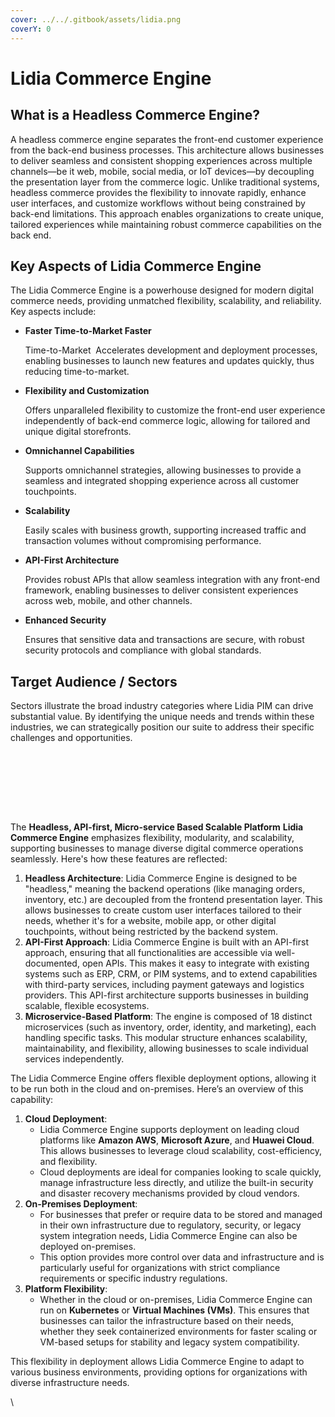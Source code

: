 ```yaml
---
cover: ../../.gitbook/assets/lidia.png
coverY: 0
---
```


# Lidia Commerce Engine

## What is a Headless Commerce Engine?

A headless commerce engine separates the front-end customer experience from the back-end business processes. This architecture allows businesses to deliver seamless and consistent shopping experiences across multiple channels—be it web, mobile, social media, or IoT devices—by decoupling the presentation layer from the commerce logic. Unlike traditional systems, headless commerce provides the flexibility to innovate rapidly, enhance user interfaces, and customize workflows without being constrained by back-end limitations. This approach enables organizations to create unique, tailored experiences while maintaining robust commerce capabilities on the back end.

## Key Aspects of Lidia Commerce Engine

The Lidia Commerce Engine is a powerhouse designed for modern digital commerce needs, providing unmatched flexibility, scalability, and reliability. Key aspects include:

*   **Faster Time-to-Market Faster**&#x20;

    Time-to-Market  Accelerates development and deployment processes, enabling businesses to launch new features and updates quickly, thus reducing time-to-market.
*   **Flexibility and Customization**&#x20;

    Offers unparalleled flexibility to customize the front-end user experience independently of back-end commerce logic, allowing for tailored and unique digital storefronts.&#x20;
*   **Omnichannel Capabilities**&#x20;

    Supports omnichannel strategies, allowing businesses to provide a seamless and integrated shopping experience across all customer touchpoints.&#x20;
*   **Scalability**

    Easily scales with business growth, supporting increased traffic and transaction volumes without compromising performance.&#x20;
*   **API-First Architecture**&#x20;

    Provides robust APIs that allow seamless integration with any front-end framework, enabling businesses to deliver consistent experiences across web, mobile, and other channels.&#x20;
*   **Enhanced Security**&#x20;

    Ensures that sensitive data and transactions are secure, with robust security protocols and compliance with global standards.

## **Target Audience / Sectors**

Sectors illustrate the broad industry categories where Lidia PIM can drive substantial value. By identifying the unique needs and trends within these industries, we can strategically position our suite to address their specific challenges and opportunities.

<div><figure><img src="../../.gitbook/assets/1 (1) (1).png" alt=""><figcaption></figcaption></figure> <figure><img src="../../.gitbook/assets/2 (1) (1).png" alt=""><figcaption></figcaption></figure> <figure><img src="../../.gitbook/assets/5 (1).png" alt=""><figcaption></figcaption></figure> <figure><img src="../../.gitbook/assets/6 (1).png" alt=""><figcaption></figcaption></figure></div>

<div><figure><img src="../../.gitbook/assets/3 (1).png" alt=""><figcaption></figcaption></figure> <figure><img src="../../.gitbook/assets/4 (1).png" alt=""><figcaption></figcaption></figure> <figure><img src="../../.gitbook/assets/7 (1).png" alt=""><figcaption></figcaption></figure> <figure><img src="../../.gitbook/assets/8 (1).png" alt=""><figcaption></figcaption></figure></div>

The **Headless, API-first, Micro-service Based Scalable Platform** **Lidia Commerce Engine** emphasizes flexibility, modularity, and scalability, supporting businesses to manage diverse digital commerce operations seamlessly. Here's how these features are reflected:

1. **Headless Architecture**: Lidia Commerce Engine is designed to be "headless," meaning the backend operations (like managing orders, inventory, etc.) are decoupled from the frontend presentation layer. This allows businesses to create custom user interfaces tailored to their needs, whether it's for a website, mobile app, or other digital touchpoints, without being restricted by the backend system​​.&#x20;
2. **API-First Approach**: Lidia Commerce Engine is built with an API-first approach, ensuring that all functionalities are accessible via well-documented, open APIs. This makes it easy to integrate with existing systems such as ERP, CRM, or PIM systems, and to extend capabilities with third-party services, including payment gateways and logistics providers. This API-first architecture supports businesses in building scalable, flexible ecosystems​​.
3. **Microservice-Based Platform**: The engine is composed of 18 distinct microservices (such as inventory, order, identity, and marketing), each handling specific tasks. This modular structure enhances scalability, maintainability, and flexibility, allowing businesses to scale individual services independently.&#x20;

The Lidia Commerce Engine offers flexible deployment options, allowing it to be run both in the cloud and on-premises. Here’s an overview of this capability:

1. **Cloud Deployment**:
   * Lidia Commerce Engine supports deployment on leading cloud platforms like **Amazon AWS**, **Microsoft Azure**, and **Huawei Cloud**. This allows businesses to leverage cloud scalability, cost-efficiency, and flexibility.
   * Cloud deployments are ideal for companies looking to scale quickly, manage infrastructure less directly, and utilize the built-in security and disaster recovery mechanisms provided by cloud vendors.
2. **On-Premises Deployment**:
   * For businesses that prefer or require data to be stored and managed in their own infrastructure due to regulatory, security, or legacy system integration needs, Lidia Commerce Engine can also be deployed on-premises.
   * This option provides more control over data and infrastructure and is particularly useful for organizations with strict compliance requirements or specific industry regulations.
3. **Platform Flexibility**:
   * Whether in the cloud or on-premises, Lidia Commerce Engine can run on **Kubernetes** or **Virtual Machines (VMs)**. This ensures that businesses can tailor the infrastructure based on their needs, whether they seek containerized environments for faster scaling or VM-based setups for stability and legacy system compatibility.

This flexibility in deployment allows Lidia Commerce Engine to adapt to various business environments, providing options for organizations with diverse infrastructure needs​​​.





\
